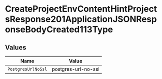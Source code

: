 # CreateProjectEnvContentHintProjectsResponse201ApplicationJSONResponseBodyCreated113Type


## Values

| Name                | Value               |
| ------------------- | ------------------- |
| `PostgresUrlNoSsl`  | postgres-url-no-ssl |